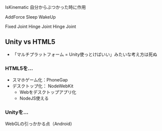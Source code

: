IsKinematic
    自分からぶつかった時に作用
    
    
AddForce
Sleep
WakeUp

Fixed Joint
Hinge Joint
Hinge Joint




## Unity vs HTML5

* 「マルチプラットフォーム = Unity使っとけばいい」みたいな考え方は死ぬ

### HTML5を…
* スマホゲーム化：PhoneGap
* デスクトップ化： NodeWebKit
    * Webをデスクトップアプリ化
    * NodeJS使える

### Unityを…

WebGLの引っかかる点（Android）